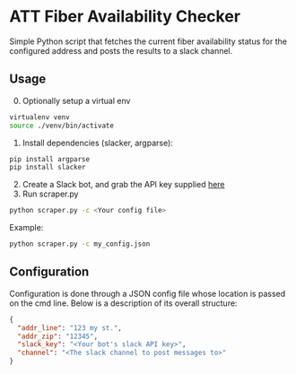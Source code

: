 # ATT Fiber Availability Checker

Simple Python script that fetches the current fiber availability
 status for the configured address and posts the results to a slack channel.

 ## Usage
 0. Optionally setup a virtual env
 ```Bash
 virtualenv venv
 source ./venv/bin/activate
 ```

 1. Install dependencies (slacker, argparse):
 ```Bash
 pip install argparse
 pip install slacker
 ```
 2. Create a Slack bot, and grab the API key supplied [here](https://api.slack.com/bot-users)
 3. Run scraper.py
 ```Bash
 python scraper.py -c <Your config file>
 ```
 Example: 
 ```Bash
 python scraper.py -c my_config.json
 ```
 
 ## Configuration
 Configuration is done through a JSON config file whose location is passed on the cmd line.
 Below is a description of its overall structure:
 ```json
 {
   "addr_line": "123 my st.",
   "addr_zip": "12345",
   "slack_key": "<Your bot's slack API key>",
   "channel": "<The slack channel to post messages to>"
 }
 ```